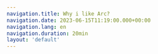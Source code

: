 ```yaml
---
navigation.title: Why i like Arc?
navigation.date: 2023-06-15T11:19:00.000+00:00
navigation.lang: en
navigation.duration: 20min
layout: 'default'
---
```


